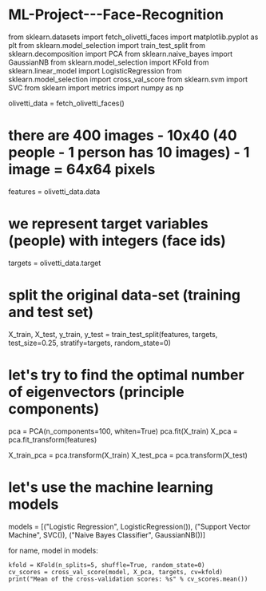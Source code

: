 # ML-Project---Face-Recognition
from sklearn.datasets import fetch_olivetti_faces
import matplotlib.pyplot as plt
from sklearn.model_selection import train_test_split
from sklearn.decomposition import PCA
from sklearn.naive_bayes import GaussianNB
from sklearn.model_selection import KFold
from sklearn.linear_model import LogisticRegression
from sklearn.model_selection import cross_val_score
from sklearn.svm import SVC
from sklearn import metrics
import numpy as np

olivetti_data = fetch_olivetti_faces()

# there are 400 images - 10x40 (40 people - 1 person has 10 images) - 1 image = 64x64 pixels
features = olivetti_data.data
# we represent target variables (people) with integers (face ids)
targets = olivetti_data.target

# split the original data-set (training and test set)
X_train, X_test, y_train, y_test = train_test_split(features, targets, test_size=0.25, stratify=targets, random_state=0)

# let's try to find the optimal number of eigenvectors (principle components)
pca = PCA(n_components=100, whiten=True)
pca.fit(X_train)
X_pca = pca.fit_transform(features)

X_train_pca = pca.transform(X_train)
X_test_pca = pca.transform(X_test)

# let's use the machine learning models

models = [("Logistic Regression", LogisticRegression()), ("Support Vector Machine", SVC()), ("Naive Bayes Classifier", GaussianNB())]

for name, model in models:

    kfold = KFold(n_splits=5, shuffle=True, random_state=0)
    cv_scores = cross_val_score(model, X_pca, targets, cv=kfold)
    print("Mean of the cross-validation scores: %s" % cv_scores.mean())
